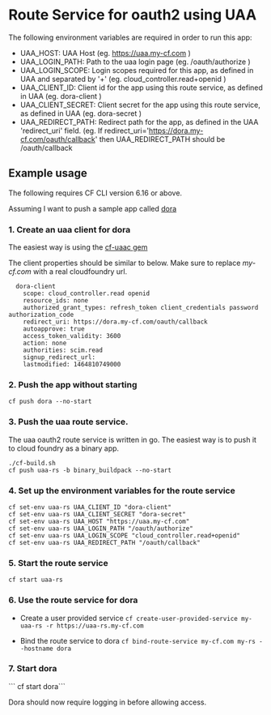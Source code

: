 <h1> Route Service for oauth2 using UAA</h1>

The following environment variables are required in order to run this app:

* UAA\_HOST: UAA Host (eg. https://uaa.my-cf.com )
* UAA\_LOGIN\_PATH: Path to the uaa login page (eg. /oauth/authorize )
* UAA\_LOGIN\_SCOPE: Login scopes required for this app, as defined in UAA and separated by '+' (eg. cloud_controller.read+openid )
* UAA\_CLIENT\_ID: Client id for the app using this route service, as defined in UAA (eg. dora-client )
* UAA\_CLIENT\_SECRET: Client secret for the app using this route service, as defined in UAA (eg. dora-secret )
* UAA\_REDIRECT\_PATH: Redirect path for the app, as defined in the UAA 'redirect\_uri' field. (eg. If redirect\_uri='https://dora.my-cf.com/oauth/callback' then UAA\_REDIRECT\_PATH should be /oauth/callback

<h2> Example usage </h2>

The following requires CF CLI version 6.16 or above.


Assuming I want to push a sample app called [dora](https://github.com/cloudfoundry/cf-acceptance-tests/tree/master/assets/dora)

<h3>1. Create an uaa client for dora</h3>

The easiest way is using the [cf-uaac gem](https://github.com/cloudfoundry/cf-uaac)

The client properties should be similar to below. Make sure to replace *my-cf.com* with a real cloudfoundry url. 
 

```
  dora-client
    scope: cloud_controller.read openid
    resource_ids: none
    authorized_grant_types: refresh_token client_credentials password authorization_code
    redirect_uri: https://dora.my-cf.com/oauth/callback
    autoapprove: true
    access_token_validity: 3600
    action: none
    authorities: scim.read
    signup_redirect_url:
    lastmodified: 1464810749000
```

<h3>2. Push the app without starting </h3>

`cf push dora --no-start`

<h3>3. Push the uaa route service. </h3>

The uaa oauth2 route service is written in go. The easiest way is to push it to cloud foundry as a binary app.

```
./cf-build.sh
cf push uaa-rs -b binary_buildpack --no-start
```

<h3>4. Set up the environment variables for the route service</h3>

```
cf set-env uaa-rs UAA_CLIENT_ID "dora-client"
cf set-env uaa-rs UAA_CLIENT_SECRET "dora-secret"
cf set-env uaa-rs UAA_HOST "https://uaa.my-cf.com"
cf set-env uaa-rs UAA_LOGIN_PATH "/oauth/authorize"
cf set-env uaa-rs UAA_LOGIN_SCOPE "cloud_controller.read+openid"
cf set-env uaa-rs UAA_REDIRECT_PATH "/oauth/callback"
```

<h3>5. Start the route service</h3>

``` cf start uaa-rs ```

<h3>6. Use the route service for dora </h3>

* Create a user provided service 
```cf create-user-provided-service my-uaa-rs -r https://uaa-rs.my-cf.com```

* Bind the route service to dora
```cf bind-route-service my-cf.com my-rs --hostname dora```

<h3>7. Start dora</h3>
``` cf start dora```

Dora should now require logging in before allowing access.
